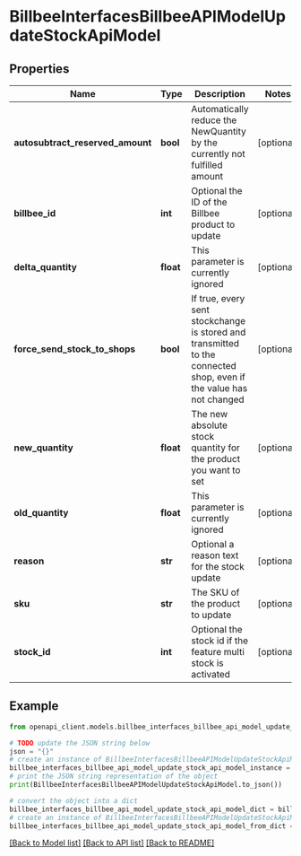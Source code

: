 # BillbeeInterfacesBillbeeAPIModelUpdateStockApiModel


## Properties

Name | Type | Description | Notes
------------ | ------------- | ------------- | -------------
**autosubtract_reserved_amount** | **bool** | Automatically reduce the NewQuantity by the currently not fulfilled amount | [optional] 
**billbee_id** | **int** | Optional the ID of the Billbee product to update | [optional] 
**delta_quantity** | **float** | This parameter is currently ignored | [optional] 
**force_send_stock_to_shops** | **bool** | If true, every sent stockchange is stored and transmitted to the connected shop, even if the value has not changed | [optional] 
**new_quantity** | **float** | The new absolute stock quantity for the product you want to set | [optional] 
**old_quantity** | **float** | This parameter is currently ignored | [optional] 
**reason** | **str** | Optional a reason text for the stock update | [optional] 
**sku** | **str** | The SKU of the product to update | [optional] 
**stock_id** | **int** | Optional the stock id if the feature multi stock is activated | [optional] 

## Example

```python
from openapi_client.models.billbee_interfaces_billbee_api_model_update_stock_api_model import BillbeeInterfacesBillbeeAPIModelUpdateStockApiModel

# TODO update the JSON string below
json = "{}"
# create an instance of BillbeeInterfacesBillbeeAPIModelUpdateStockApiModel from a JSON string
billbee_interfaces_billbee_api_model_update_stock_api_model_instance = BillbeeInterfacesBillbeeAPIModelUpdateStockApiModel.from_json(json)
# print the JSON string representation of the object
print(BillbeeInterfacesBillbeeAPIModelUpdateStockApiModel.to_json())

# convert the object into a dict
billbee_interfaces_billbee_api_model_update_stock_api_model_dict = billbee_interfaces_billbee_api_model_update_stock_api_model_instance.to_dict()
# create an instance of BillbeeInterfacesBillbeeAPIModelUpdateStockApiModel from a dict
billbee_interfaces_billbee_api_model_update_stock_api_model_from_dict = BillbeeInterfacesBillbeeAPIModelUpdateStockApiModel.from_dict(billbee_interfaces_billbee_api_model_update_stock_api_model_dict)
```
[[Back to Model list]](../README.md#documentation-for-models) [[Back to API list]](../README.md#documentation-for-api-endpoints) [[Back to README]](../README.md)


